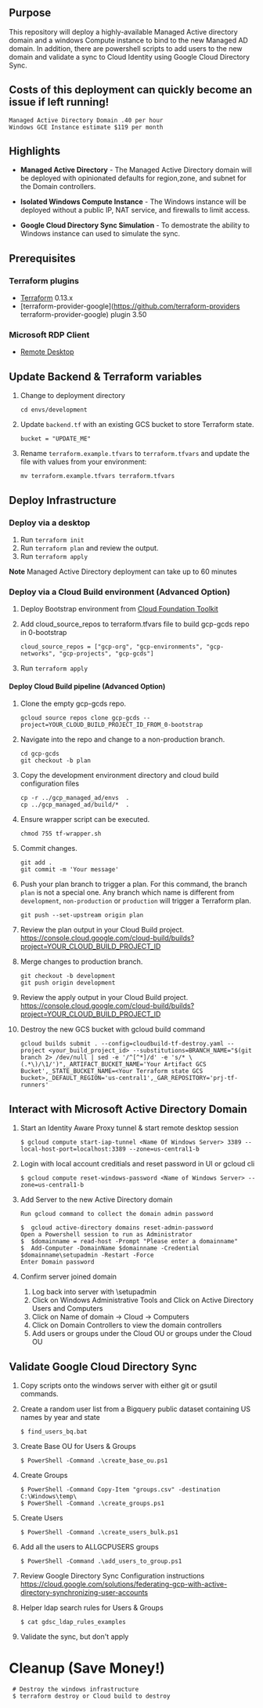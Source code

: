## Purpose

This repository will deploy a highly-available Managed Active directory domain and a windows Compute instance to bind to the new Managed AD domain. In addition, there are powershell scripts to add users to the new domain and validate a sync to Cloud Identity using Google Cloud Directory Sync.

## Costs of this deployment can quickly become an issue if left running!

```
Managed Active Directory Domain .40 per hour
Windows GCE Instance estimate $119 per month
```

## Highlights

- **Managed Active Directory** - The Managed Active Directory domain will be deployed with opinionated defaults for region,zone, and subnet for the Domain controllers.

- **Isolated Windows Compute Instance** - The Windows instance will be deployed without a public IP, NAT service, and firewalls to limit access.

- **Google Cloud Directory Sync Simulation** - To demostrate the ability to Windows instance can used to simulate the sync.

## Prerequisites

### Terraform plugins

- [Terraform](https://www.terraform.io/downloads.html) 0.13.x
- [terraform-provider-google](https://github.com/terraform-providers terraform-provider-google) plugin 3.50

### Microsoft RDP Client

- [Remote Desktop](https://cloud.google.com/compute/docs/instances/connecting-to-instance#windows)

## Update Backend & Terraform variables

1. Change to deployment directory
   ```
   cd envs/development
   ```
1. Update `backend.tf` with an existing GCS bucket to store Terraform state.
   ```
   bucket = "UPDATE_ME"
   ```
1. Rename `terraform.example.tfvars` to `terraform.tfvars` and update the file with values from your environment:
   ```
   mv terraform.example.tfvars terraform.tfvars
   ```

## Deploy Infrastructure

### Deploy via a desktop

1. Run `terraform init`
1. Run `terraform plan` and review the output.
1. Run `terraform apply`

**Note** Managed Active Directory deployment can take up to 60 minutes

### Deploy via a Cloud Build environment (Advanced Option)

1. Deploy Bootstrap environment from [Cloud Foundation Toolkit](https://github.com/terraform-google-modules/terraform-example-foundation/tree/master/0-bootstrap)

1. Add cloud_source_repos to terraform.tfvars file to build gcp-gcds repo in 0-bootstrap

   ```
   cloud_source_repos = ["gcp-org", "gcp-environments", "gcp-networks", "gcp-projects", "gcp-gcds"]
   ```

1. Run `terraform apply`

#### Deploy Cloud Build pipeline (Advanced Option)

1. Clone the empty gcp-gcds repo.
   ```
   gcloud source repos clone gcp-gcds --project=YOUR_CLOUD_BUILD_PROJECT_ID_FROM_0-bootstrap
   ```
1. Navigate into the repo and change to a non-production branch.
   ```
   cd gcp-gcds
   git checkout -b plan
   ```
1. Copy the development environment directory and cloud build configuration files
   ```
   cp -r ../gcp_managed_ad/envs  .
   cp ../gcp_managed_ad/build/*  .
   ```
1. Ensure wrapper script can be executed.
   ```
   chmod 755 tf-wrapper.sh
   ```
1. Commit changes.
   ```
   git add .
   git commit -m 'Your message'
   ```
1. Push your plan branch to trigger a plan. For this command, the branch `plan` is not a special one. Any branch which name is different from `development`, `non-production` or `production` will trigger a Terraform plan.
   ```
   git push --set-upstream origin plan
   ```
1. Review the plan output in your Cloud Build project. https://console.cloud.google.com/cloud-build/builds?project=YOUR_CLOUD_BUILD_PROJECT_ID
1. Merge changes to production branch.
   ```
   git checkout -b development
   git push origin development
   ```
1. Review the apply output in your Cloud Build project. https://console.cloud.google.com/cloud-build/builds?project=YOUR_CLOUD_BUILD_PROJECT_ID

1. Destroy the new GCS bucket with gcloud build command
   ```
   gcloud builds submit . --config=cloudbuild-tf-destroy.yaml --project <your_build_project_id> --substitutions=BRANCH_NAME="$(git branch 2> /dev/null | sed -e '/^[^*]/d' -e 's/* \(.*\)/\1/')",_ARTIFACT_BUCKET_NAME='Your Artifact GCS Bucket',_STATE_BUCKET_NAME=<Your Terraform state GCS bucket>,_DEFAULT_REGION='us-central1',_GAR_REPOSITORY='prj-tf-runners'
   ```

## Interact with Microsoft Active Directory Domain

1. Start an Identity Aware Proxy tunnel & start remote desktop session
   ```text
   $ gcloud compute start-iap-tunnel <Name Of Windows Server> 3389 --local-host-port=localhost:3389 --zone=us-central1-b
   ```
1. Login with local account creditials and reset password in UI or gcloud cli
   ```text
   $ gcloud compute reset-windows-password <Name of Windows Server> --zone=us-central1-b
   ```
1. Add Server to the new Active Directory domain

   ```text
   Run gcloud command to collect the domain admin password

   $  gcloud active-directory domains reset-admin-password
   Open a Powershell session to run as Administrator
   $  $domainname = read-host -Prompt "Please enter a domainname"
   $  Add-Computer -DomainName $domainname -Credential $domainname\setupadmin -Restart -Force
   Enter Domain password
   ```

1. Confirm server joined domain

   1. Log back into server with <Name of domain>\setupadmin
   1. Click on Windows Administrative Tools and Click on Active Directory Users and Computers
   1. Click on Name of domain -> Cloud -> Computers
   1. Click on Domain Controllers to view the domain controllers
   1. Add users or groups under the Cloud OU or groups under the Cloud OU

## Validate Google Cloud Directory Sync

1. Copy scripts onto the windows server with either git or gsutil commands.

1. Create a random user list from a Bigquery public dataset containing US names by year and state
   ```
   $ find_users_bq.bat
   ```
1. Create Base OU for Users & Groups
    ```
    $ PowerShell -Command .\create_base_ou.ps1
    ```
1. Create Groups
   ```
   $ PowerShell -Command Copy-Item "groups.csv" -destination C:\Windows\temp\
   $ PowerShell -Command .\create_groups.ps1
   ```
1. Create Users
   ```
   $ PowerShell -Command .\create_users_bulk.ps1
   ```
1. Add all the users to ALLGCPUSERS groups
   ```
   $ PowerShell -Command .\add_users_to_group.ps1
   ```

1. Review Google Directory Sync Configuration instructions
   https://cloud.google.com/solutions/federating-gcp-with-active-directory-synchronizing-user-accounts

1. Helper ldap search rules for Users & Groups
   ```
   $ cat gdsc_ldap_rules_examples
   ```

1. Validate the sync, but don't apply

# Cleanup (Save Money!)
```
 # Destroy the windows infrastructure
 $ terraform destroy or Cloud build to destroy
```

